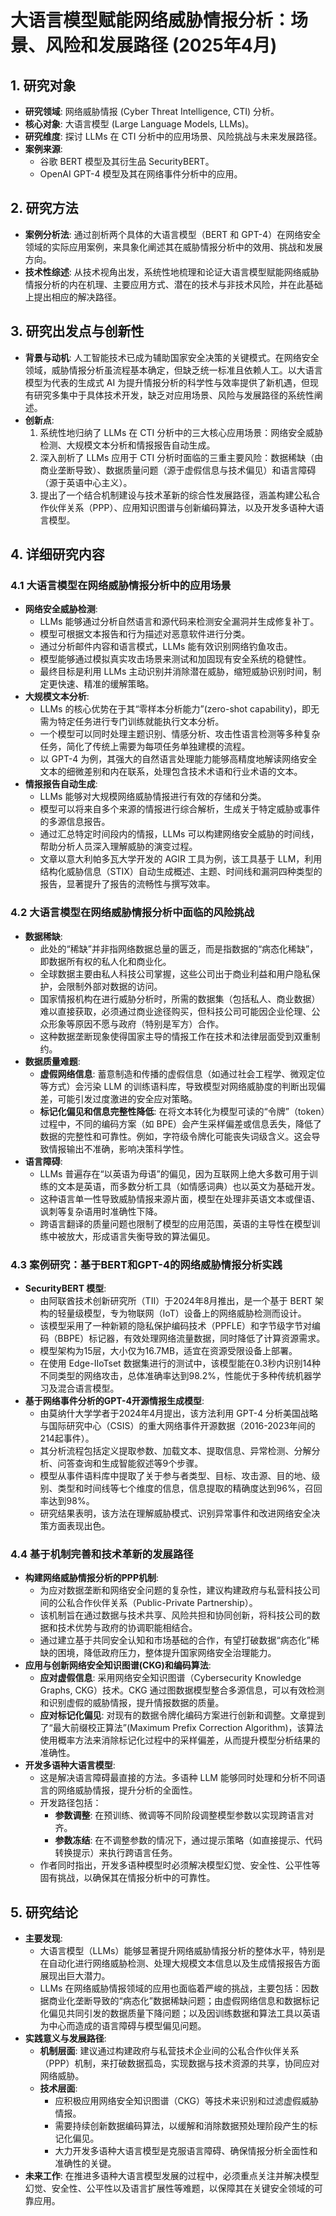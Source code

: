  # 大语言模型赋能网络威胁情报分析：场景、风险和发展路径 (2025年4月)

## 1. 研究对象

-   **研究领域**: 网络威胁情报 (Cyber Threat Intelligence, CTI) 分析。
-   **核心对象**: 大语言模型 (Large Language Models, LLMs)。
-   **研究维度**: 探讨 LLMs 在 CTI 分析中的应用场景、风险挑战与未来发展路径。
-   **案例来源**:
    -   谷歌 BERT 模型及其衍生品 SecurityBERT。
    -   OpenAI GPT-4 模型及其在网络事件分析中的应用。

## 2. 研究方法

-   **案例分析法**: 通过剖析两个具体的大语言模型（BERT 和 GPT-4）在网络安全领域的实际应用案例，来具象化阐述其在威胁情报分析中的效用、挑战和发展方向。
-   **技术性综述**: 从技术视角出发，系统性地梳理和论证大语言模型赋能网络威胁情报分析的内在机理、主要应用方式、潜在的技术与非技术风险，并在此基础上提出相应的解决路径。

## 3. 研究出发点与创新性

-   **背景与动机**: 人工智能技术已成为辅助国家安全决策的关键模式。在网络安全领域，威胁情报分析虽流程基本确定，但缺乏统一标准且依赖人工。以大语言模型为代表的生成式 AI 为提升情报分析的科学性与效率提供了新机遇，但现有研究多集中于具体技术开发，缺乏对应用场景、风险与发展路径的系统性阐述。
-   **创新点**:
    1.  系统性地归纳了 LLMs 在 CTI 分析中的三大核心应用场景：网络安全威胁检测、大规模文本分析和情报报告自动生成。
    2.  深入剖析了 LLMs 应用于 CTI 分析时面临的三重主要风险：数据稀缺（由商业垄断导致）、数据质量问题（源于虚假信息与技术偏见）和语言障碍（源于英语中心主义）。
    3.  提出了一个结合机制建设与技术革新的综合性发展路径，涵盖构建公私合作伙伴关系（PPP）、应用知识图谱与创新编码算法，以及开发多语种大语言模型。

## 4. 详细研究内容

### 4.1 大语言模型在网络威胁情报分析中的应用场景

-   **网络安全威胁检测**:
    -   LLMs 能够通过分析自然语言和源代码来检测安全漏洞并生成修复补丁。
    -   模型可根据文本报告和行为描述对恶意软件进行分类。
    -   通过分析邮件内容和语言模式，LLMs 能有效识别网络钓鱼攻击。
    -   模型能够通过模拟真实攻击场景来测试和加固现有安全系统的稳健性。
    -   最终目标是利用 LLMs 主动识别并消除潜在威胁，缩短威胁识别时间，制定更快速、精准的缓解策略。
-   **大规模文本分析**:
    -   LLMs 的核心优势在于其“零样本分析能力”(zero-shot capability)，即无需为特定任务进行专门训练就能执行文本分析。
    -   一个模型可以同时处理主题识别、情感分析、攻击性语言检测等多种复杂任务，简化了传统上需要为每项任务单独建模的流程。
    -   以 GPT-4 为例，其强大的自然语言处理能力能够高精度地解读网络安全文本的细微差别和内在联系，处理包含技术术语和行业术语的文本。
-   **情报报告自动生成**:
    -   LLMs 能够对大规模网络威胁情报进行有效的存储和分类。
    -   模型可以将来自多个来源的情报进行综合解析，生成关于特定威胁或事件的多源信息报告。
    -   通过汇总特定时间段内的情报，LLMs 可以构建网络安全威胁的时间线，帮助分析人员深入理解威胁的演变过程。
    -   文章以意大利帕多瓦大学开发的 AGIR 工具为例，该工具基于 LLM，利用结构化威胁信息（STIX）自动生成概述、主题、时间线和漏洞四种类型的报告，显著提升了报告的流畅性与撰写效率。

### 4.2 大语言模型在网络威胁情报分析中面临的风险挑战

-   **数据稀缺**:
    -   此处的“稀缺”并非指网络数据总量的匮乏，而是指数据的“病态化稀缺”，即数据所有权的私人化和商业化。
    -   全球数据主要由私人科技公司掌握，这些公司出于商业利益和用户隐私保护，会限制外部对数据的访问。
    -   国家情报机构在进行威胁分析时，所需的数据集（包括私人、商业数据）难以直接获取，必须通过商业途径购买，但科技公司可能因企业伦理、公众形象等原因不愿与政府（特别是军方）合作。
    -   这种数据垄断现象使得国家主导的情报工作在技术和法律层面受到双重制约。
-   **数据质量难题**:
    -   **虚假网络信息**: 蓄意制造和传播的虚假信息（如通过社会工程学、微观定位等方式）会污染 LLM 的训练语料库，导致模型对网络威胁度的判断出现偏差，可能引发过度激进的安全应对策略。
    -   **标记化偏见和信息完整性降低**: 在将文本转化为模型可读的“令牌”（token）过程中，不同的编码方案（如 BPE）会产生采样偏差或信息丢失，降低了数据的完整性和可靠性。例如，字符级令牌化可能丧失词级含义。这会导致情报输出不准确，影响决策科学性。
-   **语言障碍**:
    -   LLMs 普遍存在“以英语为母语”的偏见，因为互联网上绝大多数可用于训练的文本是英语，而多数分析工具（如情感词典）也以英文为基础开发。
    -   这种语言单一性导致威胁情报来源片面，模型在处理非英语文本或俚语、讽刺等复杂语用时准确性下降。
    -   跨语言翻译的质量问题也限制了模型的应用范围，英语的主导性在模型训练中被放大，形成语言失衡导致的算法偏见。

### 4.3 案例研究：基于BERT和GPT-4的网络威胁情报分析实践

-   **SecurityBERT 模型**:
    -   由阿联酋技术创新研究所（TII）于2024年8月推出，是一个基于 BERT 架构的轻量级模型，专为物联网（IoT）设备上的网络威胁检测而设计。
    -   该模型采用了一种新颖的隐私保护编码技术（PPFLE）和字节级字节对编码（BBPE）标记器，有效处理网络流量数据，同时降低了计算资源需求。
    -   模型架构为15层，大小仅为16.7MB，适宜在资源受限设备上部署。
    -   在使用 Edge-IIoTset 数据集进行的测试中，该模型能在0.3秒内识别14种不同类型的网络攻击，总体准确率达到98.2%，性能优于多种传统机器学习及混合语言模型。
-   **基于网络事件分析的GPT-4开源情报生成模型**:
    -   由莫纳什大学学者于2024年4月提出，该方法利用 GPT-4 分析美国战略与国际研究中心（CSIS）的重大网络事件开源数据（2016-2023年间的214起事件）。
    -   其分析流程包括定义提取参数、加载文本、提取信息、异常检测、分解分析、问答查询和生成智能叙述等9个步骤。
    -   模型从事件语料库中提取了关于参与者类型、目标、攻击源、目的地、级别、类型和时间线等七个维度的信息，信息提取的精确度达到96%，召回率达到98%。
    -   研究结果表明，该方法在理解威胁模式、识别异常事件和改进网络安全决策方面表现出色。

### 4.4 基于机制完善和技术革新的发展路径

-   **构建网络威胁情报分析的PPP机制**:
    -   为应对数据垄断和网络安全问题的复杂性，建议构建政府与私营科技公司间的公私合作伙伴关系（Public-Private Partnership）。
    -   该机制旨在通过数据与技术共享、风险共担和协同创新，将科技公司的数据和技术优势与政府的协调职能相结合。
    -   通过建立基于共同安全认知和市场基础的合作，有望打破数据“病态化”稀缺的困境，降低政府压力，整体提升国家网络安全治理能力。
-   **应用与创新网络安全知识图谱(CKG)和编码算法**:
    -   **应对虚假信息**: 采用网络安全知识图谱（Cybersecurity Knowledge Graphs, CKG）技术。CKG 通过图数据模型整合多源信息，可以有效检测和识别虚假的威胁情报，提升情报数据的质量。
    -   **应对标记化偏见**: 对现有的数据令牌化编码方案进行创新和调整。文章提到了“最大前缀校正算法”(Maximum Prefix Correction Algorithm)，该算法使用概率方法来消除标记化过程中的采样偏差，从而提升模型分析结果的准确性。
-   **开发多语种大语言模型**:
    -   这是解决语言障碍最直接的方法。多语种 LLM 能够同时处理和分析不同语言的网络威胁情报，提升分析的全面性。
    -   开发路径包括：
        -   **参数调整**: 在预训练、微调等不同阶段调整模型参数以实现跨语言对齐。
        -   **参数冻结**: 在不调整参数的情况下，通过提示策略（如直接提示、代码转换提示）来执行跨语言任务。
    -   作者同时指出，开发多语种模型时必须解决模型幻觉、安全性、公平性等固有挑战，以确保其在情报分析中的可靠性。

## 5. 研究结论

-   **主要发现**:
    -   大语言模型（LLMs）能够显著提升网络威胁情报分析的整体水平，特别是在自动化进行网络威胁检测、处理大规模文本信息以及生成情报报告方面展现出巨大潜力。
    -   LLMs 在网络威胁情报领域的应用也面临着严峻的挑战，主要包括：因数据商业化垄断导致的“病态化”数据稀缺问题；由虚假网络信息和数据标记化偏见共同引发的数据质量下降问题；以及因训练数据和算法工具以英语为中心而造成的语言障碍与模型偏见问题。
-   **实践意义与发展路径**:
    -   **机制层面**: 建议通过构建政府与私营技术企业间的公私合作伙伴关系（PPP）机制，来打破数据孤岛，实现数据与技术资源的共享，协同应对网络威胁。
    -   **技术层面**:
        -   应积极应用网络安全知识图谱（CKG）等技术来识别和过滤虚假威胁情报。
        -   需要持续创新数据编码算法，以缓解和消除数据预处理阶段产生的标记化偏见。
        -   大力开发多语种大语言模型是克服语言障碍、确保情报分析全面性和准确性的关键。
-   **未来工作**: 在推进多语种大语言模型发展的过程中，必须重点关注并解决模型幻觉、安全性、公平性以及语言扩展性等难题，以保障其在关键安全领域的可靠应用。